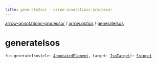 ```yaml
---
title: generateIsos - arrow-annotations-processor
---
```


[arrow-annotations-processor](../index.html) / [arrow.optics](index.html) / [generateIsos](./generate-isos.html)

# generateIsos

`fun generateIsos(ele: `[`AnnotatedElement`](-annotated-element/index.html)`, target: `[`IsoTarget`](-iso-target.html)`): `[`Snippet`](-snippet/index.html)
